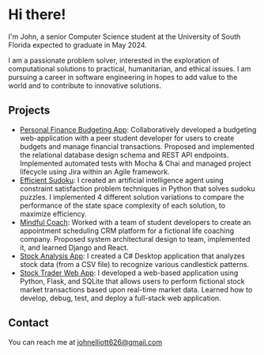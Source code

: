 # Hi there!
I'm John, a senior Computer Science student at the University of South Florida expected to graduate in May 2024.

I am a passionate problem solver, interested in the exploration of computational solutions to practical, humanitarian, and ethical issues. I am pursuing a career in software engineering in hopes to add value to the world and to contribute to innovative solutions.

## Projects
- [Personal Finance Budgeting App](https://github.com/money-solutions/budget-app):
Collaboratively developed a budgeting web-application with a peer student developer for users to create budgets and manage financial transactions. Proposed and implemented the relational database design schema and REST API endpoints. Implemented automated tests with Mocha & Chai and managed project lifecycle using Jira within an Agile framework.
- [Efficient Sudoku](https://github.com/johnelliott626/sudoku):
I created an artificial intelligence agent using constraint satisfaction problem techniques in Python that solves sudoku puzzles. I implemented 4 different solution variations to compare the performance of the state space complexity of each solution, to maximize efficiency.
- [Mindful Coach](https://github.com/SWE-JacksonTeam/MindfulCoach):
Worked with a team of student developers to create an appointment scheduling CRM platform for a fictional life coaching company. Proposed system architectural design to team, implemented it, and learned Django and React.
- [Stock Analysis App](https://github.com/johnelliott626/stock-analysis):
I created a C# Desktop application that analyzes stock data (from a CSV file) to recognize various candlestick patterns. 
- [Stock Trader Web App](https://github.com/johnelliott626/stock-trader): 
I developed a web-based application using Python, Flask, and SQLite that allows users to perform fictional stock market transactions based upon real-time market data. Learned how to develop, debug, test, and deploy a full-stack web
application.

## Contact
You can reach me at johnelliott626@gmail.com
